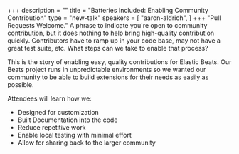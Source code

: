 +++
description = ""
title = "Batteries Included: Enabling Community Contribution"
type = "new-talk"
speakers = [
        "aaron-aldrich",
]
+++
"Pull Requests Welcome." A phrase to indicate you're open to community contribution, but it does nothing to help bring high-quality contribution quickly. Contributors have to ramp up in your code base, may not have a great test suite, etc. What steps can we take to enable that process?

This is the story of enabling easy, quality contributions for Elastic Beats. Our Beats project runs in unpredictable environments so we wanted our community to be able to build extensions for their needs as easily as possible.

Attendees will learn how we:

- Designed for customization
- Built Documentation into the code
- Reduce repetitive work
- Enable local testing with minimal effort
- Allow for sharing back to the larger community